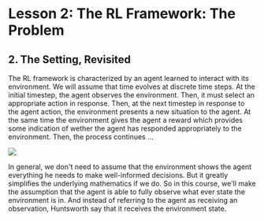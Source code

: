 # Lesson 2: The RL Framework: The Problem

## 2. The Setting, Revisited

The RL framework is characterized by an agent learned to interact with its environment. We will assume that time evolves
at discrete time steps.
At the initial timestep, the agent observes the environment. Then, it must select an appropriate action in response.
Then, at the next timestep in response to the agent action, the environment presents a new situation to the agent.
At the same time the environment gives the agent a reward which provides some indication of wether the agent has 
responded appropriately to the environment. Then, the process continues ...

<img src="image/2-1_RL.png">

In general, we don't need to assume that the environment shows the agent everything he needs to make well-informed
decisions. But it greatly simplifies the underlying mathematics if we do. So in this course, we'll make the assumption that the agent is able to fully observe what ever state the environment is in. And instead of referring to the agent as receiving an observation, Huntsworth say that it receives the environment state.
